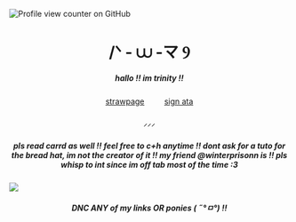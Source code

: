 ![Profile view counter on GitHub](https://komarev.com/ghpvc/?username=kittyenjoyer&color=grey&label=۶ৎ+paw+prints)


<h1 align="center"> /ᐠ - ⩊ -マ Ⳋ </h1>

<h5 align="center"> hallo !! im trinity !! </h5>

<p align="center" dir="auto">
<a href="https://trinx3.straw.page" rel=>strawpage</a> 　　 <a href="https://kittyenjoyer.atabook.org" rel=>sign ata</a>

<h5 align="center"> ⸝⸝⸝ </h5>


<h5 align="center"> pls read carrd as well !! feel free to c+h anytime !! dont ask for a tuto for the bread hat, im not the creator of it !! my friend @winterprisonn is !! pls whisp to int since im off tab most of the time :3  </h5>

<img src="https://media.discordapp.net/attachments/1298395858072633456/1360305191424884906/IMG_7039.gif?ex=67faa26e&is=67f950ee&hm=1975d1042f3e25e396a758aceeb3909e6b62dac23112233e083df7dfd4e38a9e&=&width=1872&height=783" 
  data-canonical-src="https://media.discordapp.net/attachments/1340673878854340638/1356359478664237267/Untitled578_20250324232450.png?ex=67fa1f73&amp;is=67f8cdf3&amp;hm=db66bcbb1975b4b6d843a92f6181bcea92b5bafb44a0e6914fb7f9066450092b&amp;=&amp;format=webp&amp;quality=lossless&amp;width=823&amp;height=423" style="max-width: 100%;">

<h5 align="center"> DNC ANY of my links OR ponies ( ˶°ㅁ°) !! </h5>
